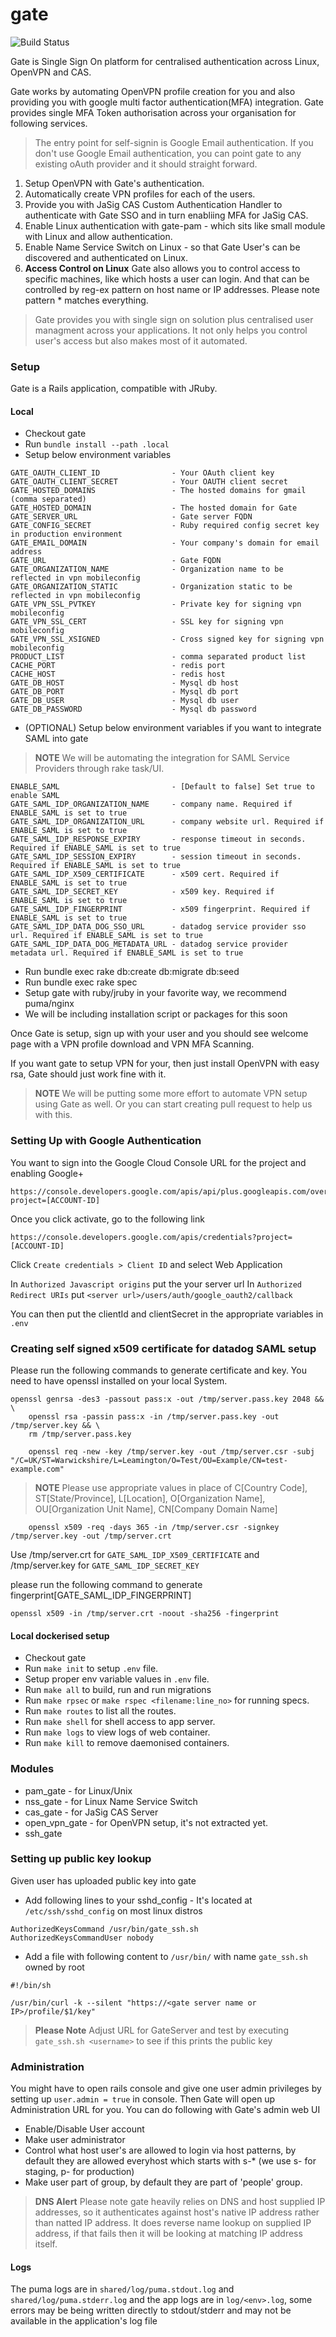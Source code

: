 # gate

![Build Status](https://api.travis-ci.org/gate-sso/gate.svg?branch=master)

Gate is Single Sign On platform for centralised authentication across Linux, OpenVPN and CAS.

Gate works by automating OpenVPN profile creation for you and also providing you with google multi factor authentication(MFA) integration. Gate provides single MFA Token authorisation across your organisation for following services.

> The entry point for self-signin is Google Email authentication. If you don't use Google Email authentication, you can point gate to any existing oAuth provider and it should straight forward.

1. Setup OpenVPN with Gate's authentication.
2. Automatically create VPN profiles for each of the users.
3. Provide you with JaSig CAS Custom Authentication Handler to authenticate with Gate SSO and in turn enabliing MFA for JaSig CAS.
4. Enable Linux authentication with gate-pam - which sits like small module with Linux and allow authentication.
5. Enable Name Service Switch on Linux - so that Gate User's can be discovered and authenticated on Linux.
6. **Access Control on Linux** Gate also allows you to control access to specific machines, like which hosts a user can login. And that can be controlled by reg-ex pattern on host name or IP addresses. Please note pattern * matches everything.

> Gate provides you with single sign on solution plus centralised user managment across your applications. It not only helps you control user's access but also makes most of it automated.

### Setup

Gate is a Rails application, compatible with JRuby.

#### Local

* Checkout gate
* Run `bundle install --path .local`
* Setup below environment variables

```
GATE_OAUTH_CLIENT_ID                - Your OAuth client key
GATE_OAUTH_CLIENT_SECRET            - Your OAUTH client secret
GATE_HOSTED_DOMAINS                 - The hosted domains for gmail (comma separated)
GATE_HOSTED_DOMAIN                  - The hosted domain for Gate
GATE_SERVER_URL                     - Gate server FQDN
GATE_CONFIG_SECRET                  - Ruby required config secret key in production environment
GATE_EMAIL_DOMAIN                   - Your company's domain for email address
GATE_URL                            - Gate FQDN
GATE_ORGANIZATION_NAME              - Organization name to be reflected in vpn mobileconfig
GATE_ORGANIZATION_STATIC            - Organization static to be reflected in vpn mobileconfig
GATE_VPN_SSL_PVTKEY                 - Private key for signing vpn mobileconfig
GATE_VPN_SSL_CERT                   - SSL key for signing vpn mobileconfig
GATE_VPN_SSL_XSIGNED                - Cross signed key for signing vpn mobileconfig
PRODUCT_LIST                        - comma separated product list
CACHE_PORT                          - redis port
CACHE_HOST                          - redis host
GATE_DB_HOST                        - Mysql db host
GATE_DB_PORT                        - Mysql db port
GATE_DB_USER                        - Mysql db user
GATE_DB_PASSWORD                    - Mysql db password
```

* (OPTIONAL) Setup below environment variables if you want to integrate SAML into gate
> **NOTE** We will be automating the integration for SAML Service Providers through rake task/UI.
```
ENABLE_SAML                         - [Default to false] Set true to enable SAML
GATE_SAML_IDP_ORGANIZATION_NAME     - company name. Required if ENABLE_SAML is set to true
GATE_SAML_IDP_ORGANIZATION_URL      - company website url. Required if ENABLE_SAML is set to true
GATE_SAML_IDP_RESPONSE_EXPIRY       - response timeout in seconds. Required if ENABLE_SAML is set to true
GATE_SAML_IDP_SESSION_EXPIRY        - session timeout in seconds. Required if ENABLE_SAML is set to true
GATE_SAML_IDP_X509_CERTIFICATE      - x509 cert. Required if ENABLE_SAML is set to true
GATE_SAML_IDP_SECRET_KEY            - x509 key. Required if ENABLE_SAML is set to true
GATE_SAML_IDP_FINGERPRINT           - x509 fingerprint. Required if ENABLE_SAML is set to true
GATE_SAML_IDP_DATA_DOG_SSO_URL      - datadog service provider sso url. Required if ENABLE_SAML is set to true
GATE_SAML_IDP_DATA_DOG_METADATA_URL - datadog service provider metadata url. Required if ENABLE_SAML is set to true
```

* Run bundle exec rake db:create db:migrate db:seed
* Run bundle exec rake spec
* Setup gate with ruby/jruby in your favorite way, we recommend puma/nginx
* We will be including installation script or packages for this soon

Once Gate is setup, sign up with your user and you should see welcome page with a VPN profile download and VPN MFA Scanning.

If you want gate to setup VPN for your, then just install OpenVPN with easy rsa, Gate should just work fine with it.

> **NOTE** We will be putting some more effort to automate VPN setup using Gate as well. Or you can start creating pull request to help us with this.

### Setting Up with Google Authentication

You want to sign into the Google Cloud Console URL for the project and enabling Google+

```
https://console.developers.google.com/apis/api/plus.googleapis.com/overview?project=[ACCOUNT-ID]
```

Once you click activate, go to the following link

```
https://console.developers.google.com/apis/credentials?project=[ACCOUNT-ID]
```

Click `Create credentials > Client ID` and select Web Application

In `Authorized Javascript origins` put the your server url
In `Authorized Redirect URIs` put `<server url>/users/auth/google_oauth2/callback`

You can then put the clientId and clientSecret in the appropriate variables in `.env`

### Creating self signed x509 certificate for datadog SAML setup
Please run the following commands to generate certificate and key. You need to have openssl installed on your local System.
```
openssl genrsa -des3 -passout pass:x -out /tmp/server.pass.key 2048 && \
    openssl rsa -passin pass:x -in /tmp/server.pass.key -out /tmp/server.key && \
    rm /tmp/server.pass.key
```

```
    openssl req -new -key /tmp/server.key -out /tmp/server.csr -subj "/C=UK/ST=Warwickshire/L=Leamington/O=Test/OU=Example/CN=test-example.com"
```
> **NOTE** Please use appropriate values in place of C[Country Code], ST[State/Province], L[Location], O[Organization Name], OU[Organization Unit Name], CN[Company Domain Name]

```
    openssl x509 -req -days 365 -in /tmp/server.csr -signkey /tmp/server.key -out /tmp/server.crt
```
Use /tmp/server.crt for `GATE_SAML_IDP_X509_CERTIFICATE` and /tmp/server.key for `GATE_SAML_IDP_SECRET_KEY`

please run the following command to generate fingerprint[GATE_SAML_IDP_FINGERPRINT]
```
openssl x509 -in /tmp/server.crt -noout -sha256 -fingerprint
```



#### Local dockerised setup

* Checkout gate
* Run `make init` to setup `.env` file.
* Setup proper env variable values in `.env` file.
* Run `make all` to build, run and run migrations
* Run `make rpsec` or `make rspec <filename:line_no>` for running specs.
* Run `make routes` to list all the routes.
* Run `make shell` for shell access to app server.
* Run `make logs` to view logs of web container.
* Run `make kill` to remove daemonised containers.


### Modules

* pam_gate - for Linux/Unix
* nss_gate - for Linux Name Service Switch
* cas_gate - for JaSig CAS Server
* open_vpn_gate - for OpenVPN setup, it's not extracted yet.
* ssh_gate

### Setting up public key lookup

Given user has uploaded public key into gate

* Add following lines to your sshd_config - It's located at `/etc/ssh/sshd_config` on most linux distros

```
AuthorizedKeysCommand /usr/bin/gate_ssh.sh
AuthorizedKeysCommandUser nobody
```
* Add a file with following content to `/usr/bin/` with name `gate_ssh.sh` owned by root

```
#!/bin/sh

/usr/bin/curl -k --silent "https://<gate server name or IP>/profile/$1/key"
```

> **Please Note** Adjust URL for GateServer and test by executing `gate_ssh.sh <username>` to see if this prints the public key


### Administration

You might have to open rails console and give one user admin privileges by setting up `user.admin = true` in console. Then Gate will open up Administration URL for you. You can do following with Gate's admin web UI

* Enable/Disable User account
* Make user administrator
* Control what host user's are allowed to login via host patterns, by default they are allowed everyhost which starts with s-* (we use s- for staging, p- for production)
* Make user part of group, by default they are part of 'people' group.

> **DNS Alert** Please note gate heavily relies on DNS and host supplied IP addresses, so it authenticates against host's native IP address rather than natted IP address. It does reverse name lookup on supplied IP address, if that fails then it will be looking at matching IP address itself.


#### Logs

The puma logs are in `shared/log/puma.stdout.log`  and `shared/log/puma.stderr.log` and the app logs are in `log/<env>.log`, some errors may be being written directly to stdout/stderr and may not be available in the application's log file

